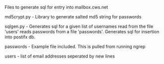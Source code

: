 Files to generate sql for entry into mailbox.cws.net

md5crypt.py - Library to generate salted md5 string for passwords

sqlgen.py - Generates sql for a given list of usernames read from the file 'users' reads passwords from a file 'passwords'. Generates sql for insertion into postifx db.

passwords - Example file included. This is pulled from running ngrep

users - list of email addresses seperated by new lines
